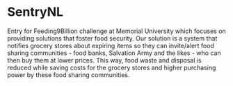 # SentryNL
Entry for Feeding9Billion challenge at Memorial University which focuses on providing solutions that foster food security.  Our solution is a system that notifies grocery stores about expiring items so they can invite/alert food sharing communities - food banks, Salvation Army and the likes - who can then buy them at lower prices.  This way, food waste and disposal is reduced while saving costs for the grocery stores and higher purchasing power by these food sharing communities.
